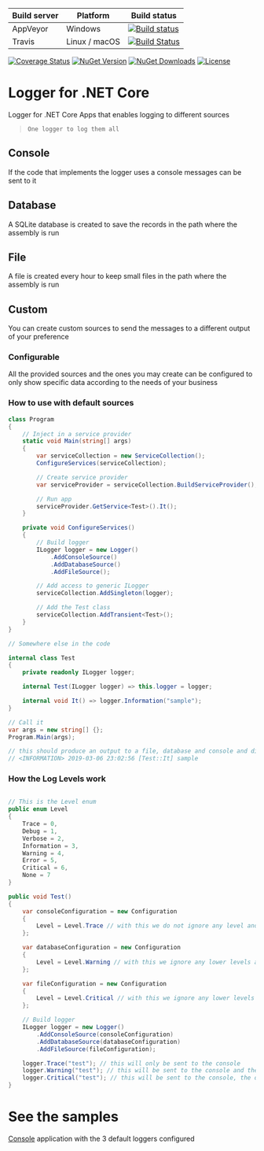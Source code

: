 | Build server| Platform       | Build status |
|-------------|----------------|--------------|
| AppVeyor    | Windows        |[![Build status](https://ci.appveyor.com/api/projects/status/qgv3t8hq7c5i659h/branch/master?svg=true)](https://ci.appveyor.com/project/B1tF8er/bit-logger/branch/master)|
| Travis      | Linux / macOS  |[![Build Status](https://travis-ci.com/B1tF8er/bit-logger.svg?branch=master)](https://travis-ci.com/B1tF8er/bit-logger)|

[![Coverage Status](https://coveralls.io/repos/github/B1tF8er/bit-logger/badge.svg?branch=master)](https://coveralls.io/github/B1tF8er/bit-logger?branch=master)
[![NuGet Version](https://img.shields.io/nuget/v/Bit.Logger.svg)](https://www.nuget.org/packages/Bit.Logger)
[![NuGet Downloads](https://img.shields.io/nuget/dt/Bit.Logger.svg)](https://www.nuget.org/packages/Bit.Logger)
[![License](https://img.shields.io/github/license/B1tF8er/bit-logger.svg?style=flat-square)](https://github.com/B1tF8er/bit-logger/blob/master/LICENSE)

# Logger for .NET Core

Logger for .NET Core Apps that enables logging to different sources

> `One logger to log them all`

## Console

If the code that implements the logger uses a console messages can be sent to it

## Database

A SQLite database is created to save the records in the path where the assembly is run

## File

A file is created every hour to keep small files in the path where the assembly is run

## Custom

You can create custom sources to send the messages to a different output of your preference

### Configurable

All the provided sources and the ones you may create can be configured to only show specific data according to the needs of your business

### How to use with default sources

```csharp
class Program
{
    // Inject in a service provider
    static void Main(string[] args)
    {
        var serviceCollection = new ServiceCollection();
        ConfigureServices(serviceCollection);

        // Create service provider
        var serviceProvider = serviceCollection.BuildServiceProvider();

        // Run app
        serviceProvider.GetService<Test>().It();
    }

    private void ConfigureServices()
    {
        // Build logger
        ILogger logger = new Logger()
            .AddConsoleSource()
            .AddDatabaseSource()
            .AddFileSource();

        // Add access to generic ILogger
        serviceCollection.AddSingleton(logger);

        // Add the Test class
        serviceCollection.AddTransient<Test>();
    }
}

// Somewhere else in the code

internal class Test
{
    private readonly ILogger logger;

    internal Test(ILogger logger) => this.logger = logger;

    internal void It() => logger.Information("sample");
}

// Call it
var args = new string[] {};
Program.Main(args);

// this should produce an output to a file, database and console and display a message like this
// <INFORMATION> 2019-03-06 23:02:56 [Test::It] sample
```

### How the Log Levels work

```csharp

// This is the Level enum
public enum Level
{
    Trace = 0,
    Debug = 1,
    Verbose = 2,
    Information = 3,
    Warning = 4,
    Error = 5,
    Critical = 6,
    None = 7
}

public void Test()
{
    var consoleConfiguration = new Configuration
    {
        Level = Level.Trace // with this we do not ignore any level and log all messages
    };

    var databaseConfiguration = new Configuration
    {
        Level = Level.Warning // with this we ignore any lower levels and only log Warning messages
    };

    var fileConfiguration = new Configuration
    {
        Level = Level.Critical // with this we ignore any lower levels and only log Critical messages 
    };

    // Build logger
    ILogger logger = new Logger()
        .AddConsoleSource(consoleConfiguration)
        .AddDatabaseSource(databaseConfiguration)
        .AddFileSource(fileConfiguration);

    logger.Trace("test"); // this will only be sent to the console
    logger.Warning("test"); // this will be sent to the console and the database
    logger.Critical("test"); // this will be sent to the console, the database and the file
}
```


# See the samples
[Console](https://github.com/B1tF8er/bit-logger/tree/master/samples/Default.Loggers) application with the 3 default loggers configured
